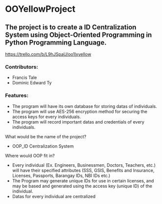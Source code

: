# OOYellowProject

## The project is to create a ID Centralization System using Object-Oriented Programming in Python Programming Language. ##

https://trello.com/b/L9hJSpaU/oo1lxyellow

### Contributors: ###
* Francis Tale
* Dominic Edward Ty

### Features: ###
* The program will have its own database for storing datas of individuals.
* The program will use AES-256 encryption method for securing the access keys for every individuals.
* The program will record important datas and credentials of every individuals.

What would be the name of the project?
* OOP_ID Centralization System

Where would OOP fit in?
* Every individual (Ex. Engineers, Businessmen, Doctors, Teachers, etc.) will have their specified attributes (SSS, GSIS, Benefits and Insurance, Licenses, Passports, Barangay IDs, NBI IDs etc.)
* The Program may generate unique IDs for use in certain licenses, and may be based and generated using the access key (unique ID) of the individual.
* Datas for every individual are centralized
